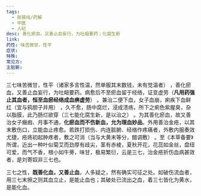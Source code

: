 ```yaml
---
tags:
  - 张锡纯/药解
  - 中医
  - 人纪
desc: 善化瘀血，又善止血妄行，为吐衄要药；化腐生新
link: 
药性: 味苦微甘，性平
症状: 
特殊: 
常见方: 
主脏腑:
---
```


三七味苦微甘，性平（诸家多言性温，然单服其末数钱，未有觉温者） ，善化瘀血，又善止血妄行，为吐衄要药。病愈后不至瘀血留于经络，证变虚劳（**凡用药强止其血者，恒至血瘀经络成血痹虚劳**） 。兼治二便下血，女子血崩，痢疾下血鲜红（宜与鸦胆子并用） ，久不愈，肠中腐烂，浸成溃疡，所下之痢色紫腥臭，杂以脂膜，此乃肠烂欲穿（三七能化腐生新，是以治之） 。为其善化瘀血，故又善治女子癥瘕、月事不通，**化瘀血而不伤新血，允为理血妙品**。外用善治金疮，以其末敷伤口，立能血止疼愈。若跌打损伤、内连脏腑、经络作疼痛者，外敷内服奏效尤捷，疮疡初起肿疼者，敷之可消（当与大黄末等分，醋调敷） 。至《本草备要》所谓，近出一种叶似菊艾而劲厚有歧尖，茎有赤棱，夏秋开花，花蕊如金丝，盘纽可爱，而气不香，根小如牛蒡，味甘，极易繁衍，云是三七，治金疮折伤血病甚效者，是刘寄奴非三七也。


三七之性，**既善化血，又善止血**，人多疑之，然有确实可征之处。如破伤流血者，用三七末擦之则其血立止，是能止血也；其破处已流出之血，着三七皆化为黄水，是能化血。